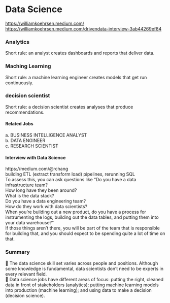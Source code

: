 # Data Science
https://williamkoehrsen.medium.com/
<br>
https://williamkoehrsen.medium.com/drivendata-interview-3ab44269ef84

<h3>Analytics</h3>
Short rule: an analyst creates dashboards and reports that deliver data.
<h3>Maching Learning</h3>
Short rule: a machine learning engineer creates models that get run continuously.
<h3>decision scientist</h3>
Short rule: a decision scientist creates analyses that produce recommendations.
<h4>Related Jobs</h4>
a. BUSINESS INTELLIGENCE ANALYST<br>
b. DATA ENGINEER<br>
c. RESEARCH SCIENTIST<br>
<h4>Interview with Data Science</h4>
https://medium.com/@rchang <br>
building ETL (extract transform load) pipelines, rerunning SQL <br>
To assess this, you can ask questions like “Do you have a data infrastructure team? <br>
How long have they been around? <br> What is the data stack?  <br>Do you have a data engineering team? <br>
How do they work with data scientists? <br> When you’re building out a new
product, do you have a process for instrumenting the logs, building out the data
tables, and putting them into your data warehouse?”  <br>
If those things aren’t there, you
will be part of the team that is responsible for building that, and you should expect to
be spending quite a lot of time on that. <br>
<h3>Summary</h3>
 The data science skill set varies across people and positions. Although some
knowledge is fundamental, data scientists don’t need to be experts in every relevant field.<br>
 Data science jobs have different areas of focus: putting the right, cleaned data in
front of stakeholders (analytics); putting machine learning models into production (machine learning); and using data to make a decision (decision science).
<br>
